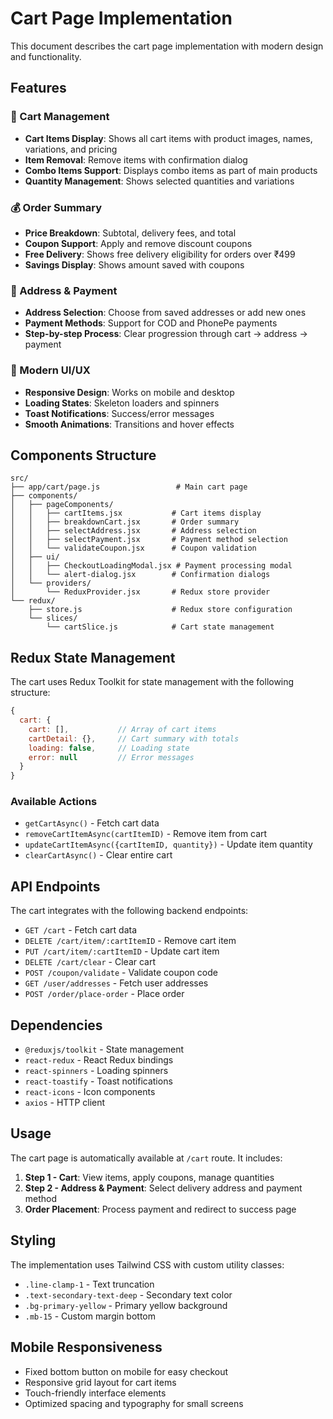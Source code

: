 # Cart Page Implementation

This document describes the cart page implementation with modern design and functionality.

## Features

### 🛒 Cart Management
- **Cart Items Display**: Shows all cart items with product images, names, variations, and pricing
- **Item Removal**: Remove items with confirmation dialog
- **Combo Items Support**: Displays combo items as part of main products
- **Quantity Management**: Shows selected quantities and variations

### 💰 Order Summary
- **Price Breakdown**: Subtotal, delivery fees, and total
- **Coupon Support**: Apply and remove discount coupons
- **Free Delivery**: Shows free delivery eligibility for orders over ₹499
- **Savings Display**: Shows amount saved with coupons

### 📍 Address & Payment
- **Address Selection**: Choose from saved addresses or add new ones
- **Payment Methods**: Support for COD and PhonePe payments
- **Step-by-step Process**: Clear progression through cart → address → payment

### 🎨 Modern UI/UX
- **Responsive Design**: Works on mobile and desktop
- **Loading States**: Skeleton loaders and spinners
- **Toast Notifications**: Success/error messages
- **Smooth Animations**: Transitions and hover effects

## Components Structure

```
src/
├── app/cart/page.js                 # Main cart page
├── components/
│   ├── pageComponents/
│   │   ├── cartItems.jsx           # Cart items display
│   │   ├── breakdownCart.jsx       # Order summary
│   │   ├── selectAddress.jsx       # Address selection
│   │   ├── selectPayment.jsx       # Payment method selection
│   │   └── validateCoupon.jsx      # Coupon validation
│   ├── ui/
│   │   ├── CheckoutLoadingModal.jsx # Payment processing modal
│   │   └── alert-dialog.jsx        # Confirmation dialogs
│   └── providers/
│       └── ReduxProvider.jsx       # Redux store provider
└── redux/
    ├── store.js                    # Redux store configuration
    └── slices/
        └── cartSlice.js            # Cart state management
```

## Redux State Management

The cart uses Redux Toolkit for state management with the following structure:

```javascript
{
  cart: {
    cart: [],           // Array of cart items
    cartDetail: {},     // Cart summary with totals
    loading: false,     // Loading state
    error: null         // Error messages
  }
}
```

### Available Actions
- `getCartAsync()` - Fetch cart data
- `removeCartItemAsync(cartItemID)` - Remove item from cart
- `updateCartItemAsync({cartItemID, quantity})` - Update item quantity
- `clearCartAsync()` - Clear entire cart

## API Endpoints

The cart integrates with the following backend endpoints:

- `GET /cart` - Fetch cart data
- `DELETE /cart/item/:cartItemID` - Remove cart item
- `PUT /cart/item/:cartItemID` - Update cart item
- `DELETE /cart/clear` - Clear cart
- `POST /coupon/validate` - Validate coupon code
- `GET /user/addresses` - Fetch user addresses
- `POST /order/place-order` - Place order

## Dependencies

- `@reduxjs/toolkit` - State management
- `react-redux` - React Redux bindings
- `react-spinners` - Loading spinners
- `react-toastify` - Toast notifications
- `react-icons` - Icon components
- `axios` - HTTP client

## Usage

The cart page is automatically available at `/cart` route. It includes:

1. **Step 1 - Cart**: View items, apply coupons, manage quantities
2. **Step 2 - Address & Payment**: Select delivery address and payment method
3. **Order Placement**: Process payment and redirect to success page

## Styling

The implementation uses Tailwind CSS with custom utility classes:
- `.line-clamp-1` - Text truncation
- `.text-secondary-text-deep` - Secondary text color
- `.bg-primary-yellow` - Primary yellow background
- `.mb-15` - Custom margin bottom

## Mobile Responsiveness

- Fixed bottom button on mobile for easy checkout
- Responsive grid layout for cart items
- Touch-friendly interface elements
- Optimized spacing and typography for small screens
